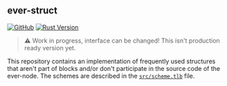 ## ever-struct

[![GitHub](https://img.shields.io/github/license/tonlabs/ever-struct)](./LICENSE) [![Rust Version](https://img.shields.io/badge/Rust-1.65+-orange.svg)](https://www.rust-lang.org/)

> :warning: Work in progress, interface can be changed! This isn't production ready version yet.

This repository contains an implementation of frequently used structures that aren't part of blocks and/or don't participate in the source code of the ever-node. The schemes are described in the [`src/scheme.tlb`](./src/scheme.tlb) file.
